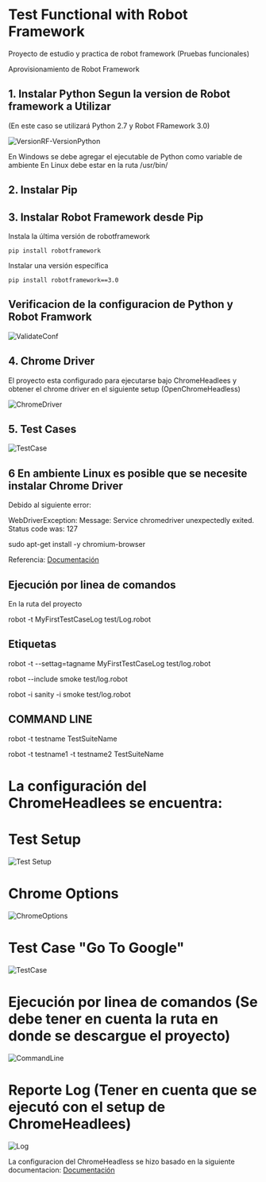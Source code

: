 # Test Functional with Robot Framework
Proyecto de estudio y practica de robot framework (Pruebas funcionales)


Aprovisionamiento de Robot Framework

## 1. Instalar Python Segun la version de Robot framework a Utilizar

(En este caso se utilizará Python 2.7 y Robot FRamework 3.0)

![VersionRF-VersionPython](images/FRvsPython.png)

En Windows se debe agregar el ejecutable de Python como variable de ambiente
En Linux debe estar en la ruta /usr/bin/

## 2. Instalar Pip 


## 3. Instalar Robot Framework desde Pip
 
 Instala la última versión de robotframework

    pip install robotframework
    
 Instalar una versión específica

    pip install robotframework==3.0
    
## Verificacion de la configuracion de Python y Robot Framwork

 ![ValidateConf](images/conf.png)
    
## 4. Chrome Driver

El proyecto esta configurado para ejecutarse bajo ChromeHeadlees y obtener el chrome driver en el siguiente setup (OpenChromeHeadless)

 ![ChromeDriver](images/executableChromeDriver.png)
 
## 5. Test Cases

![TestCase](images/TestCases.png)

## 6 En ambiente Linux es posible que se necesite instalar Chrome Driver

Debido al siguiente error:

WebDriverException: Message: Service chromedriver unexpectedly exited. Status code was: 127

   sudo apt-get install -y chromium-browser
   
 Referencia: [Documentación](https://stackoverflow.com/questions/49323099/webdriverexception-message-service-chromedriver-unexpectedly-exited-status-co)

## Ejecución por linea de comandos

En la ruta del proyecto

 robot -t MyFirstTestCaseLog test/Log.robot


## Etiquetas 

robot -t --settag=tagname MyFirstTestCaseLog test/log.robot

robot --include smoke test/log.robot

robot -i sanity -i smoke test/log.robot

## COMMAND LINE

robot -t testname TestSuiteName

robot -t testname1 -t testname2 TestSuiteName

# La configuración del ChromeHeadlees se encuentra:

 # Test Setup

 ![Test Setup](images/ConfHeadlees1.png)
 
 # Chrome Options
 
 ![ChromeOptions](images/ConfHeadless2.png)
 
 
 # Test Case "Go To Google"

 ![TestCase](images/ConfHeadless3.png)

 # Ejecución por linea de comandos (Se debe tener en cuenta la ruta en donde se descargue el proyecto)
 
 ![CommandLine](images/CommandLine.png)
 
 # Reporte Log (Tener en cuenta que se ejecutó con el setup de ChromeHeadlees)
 
 ![Log](images/report.png)
 
 La configuracion del ChromeHeadless se hizo basado en la siguiente documentacion: [Documentación](https://gist.github.com/b4oshany/18b0b84524a5ba9c853fb179b522780b)
 
